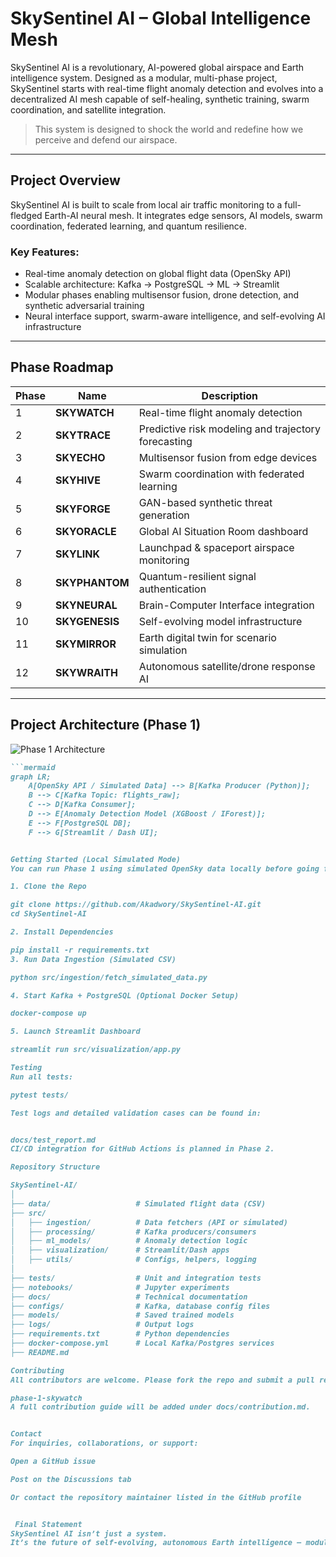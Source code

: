 # SkySentinel AI – Global Intelligence Mesh

SkySentinel AI is a revolutionary, AI-powered global airspace and Earth intelligence system. Designed as a modular, multi-phase project, SkySentinel starts with real-time flight anomaly detection and evolves into a decentralized AI mesh capable of self-healing, synthetic training, swarm coordination, and satellite integration.

> This system is designed to shock the world and redefine how we perceive and defend our airspace.

---

## Project Overview

SkySentinel AI is built to scale from local air traffic monitoring to a full-fledged Earth-AI neural mesh. It integrates edge sensors, AI models, swarm coordination, federated learning, and quantum resilience.

### Key Features:
- Real-time anomaly detection on global flight data (OpenSky API)
- Scalable architecture: Kafka → PostgreSQL → ML → Streamlit
- Modular phases enabling multisensor fusion, drone detection, and synthetic adversarial training
- Neural interface support, swarm-aware intelligence, and self-evolving AI infrastructure

---

## Phase Roadmap

| Phase | Name        | Description |
|-------|-------------|-------------|
| 1     | **SKYWATCH**   | Real-time flight anomaly detection |
| 2     | **SKYTRACE**   | Predictive risk modeling and trajectory forecasting |
| 3     | **SKYECHO**    | Multisensor fusion from edge devices |
| 4     | **SKYHIVE**    | Swarm coordination with federated learning |
| 5     | **SKYFORGE**   | GAN-based synthetic threat generation |
| 6     | **SKYORACLE**  | Global AI Situation Room dashboard |
| 7     | **SKYLINK**    | Launchpad & spaceport airspace monitoring |
| 8     | **SKYPHANTOM** | Quantum-resilient signal authentication |
| 9     | **SKYNEURAL**  | Brain-Computer Interface integration |
| 10    | **SKYGENESIS** | Self-evolving model infrastructure |
| 11    | **SKYMIRROR**  | Earth digital twin for scenario simulation |
| 12    | **SKYWRAITH**  | Autonomous satellite/drone response AI |

---

## Project Architecture (Phase 1)

![Phase 1 Architecture](docs/architecture_phase1.png)

```markdown
```mermaid
graph LR;
    A[OpenSky API / Simulated Data] --> B[Kafka Producer (Python)];
    B --> C[Kafka Topic: flights_raw];
    C --> D[Kafka Consumer];
    D --> E[Anomaly Detection Model (XGBoost / IForest)];
    E --> F[PostgreSQL DB];
    F --> G[Streamlit / Dash UI];


Getting Started (Local Simulated Mode)
You can run Phase 1 using simulated OpenSky data locally before going full-stream.

1. Clone the Repo

git clone https://github.com/Akadwory/SkySentinel-AI.git
cd SkySentinel-AI

2. Install Dependencies

pip install -r requirements.txt
3. Run Data Ingestion (Simulated CSV)

python src/ingestion/fetch_simulated_data.py

4. Start Kafka + PostgreSQL (Optional Docker Setup)

docker-compose up

5. Launch Streamlit Dashboard

streamlit run src/visualization/app.py

Testing
Run all tests:

pytest tests/

Test logs and detailed validation cases can be found in:


docs/test_report.md
CI/CD integration for GitHub Actions is planned in Phase 2.

Repository Structure

SkySentinel-AI/
│
├── data/                   # Simulated flight data (CSV)
├── src/
│   ├── ingestion/          # Data fetchers (API or simulated)
│   ├── processing/         # Kafka producers/consumers
│   ├── ml_models/          # Anomaly detection logic
│   ├── visualization/      # Streamlit/Dash apps
│   ├── utils/              # Configs, helpers, logging
│
├── tests/                  # Unit and integration tests
├── notebooks/              # Jupyter experiments
├── docs/                   # Technical documentation
├── configs/                # Kafka, database config files
├── models/                 # Saved trained models
├── logs/                   # Output logs
├── requirements.txt        # Python dependencies
├── docker-compose.yml      # Local Kafka/Postgres services
├── README.md

Contributing
All contributors are welcome. Please fork the repo and submit a pull request against the current active phase branch, e.g.:

phase-1-skywatch
A full contribution guide will be added under docs/contribution.md.


Contact
For inquiries, collaborations, or support:

Open a GitHub issue

Post on the Discussions tab

Or contact the repository maintainer listed in the GitHub profile


 Final Statement
SkySentinel AI isn’t just a system.
It’s the future of self-evolving, autonomous Earth intelligence — modular, swarm-ready, and designed to scale beyond the stratosphere